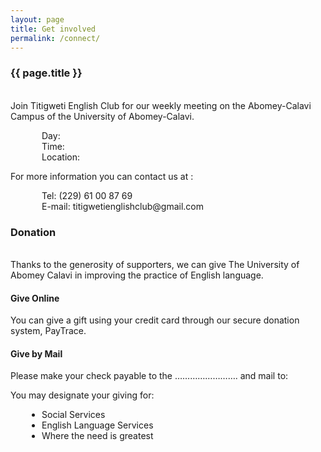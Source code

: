 ```yaml
---
layout: page
title: Get involved
permalink: /connect/
---
```


### {{ page.title }}
<br>
Join Titigweti English Club for our weekly meeting on the Abomey-Calavi Campus of the University of Abomey-Calavi.

<ul style="padding-left: 50px; list-style: none">
    <li>Day:</li>
    <li>Time:</li>
    <li>Location: </li>
</ul>

For more information you can contact us at :

<ul class="mb-4" style="padding-left: 50px; list-style: none">
    <li>Tel: (229) 61 00 87 69</li>
    <li>E-mail: titigwetienglishclub@gmail.com</li>
</ul>


### Donation
<br>
Thanks to the generosity of supporters, we can give The University of Abomey Calavi in improving the practice of English language.

#### Give Online

You can give a gift using your credit card through our secure donation system, PayTrace.

#### Give by Mail

Please make your check payable to the ……………………. and mail to:

You may designate your giving for:

<ul style="padding-left: 50px">
    <li>Social Services</li>
    <li>English Language Services</li>
    <li>Where the need is greatest</li>
</ul>
